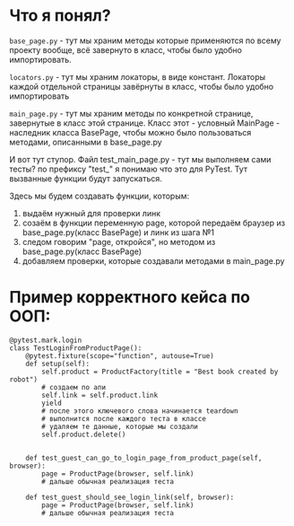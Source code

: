# Что я понял?
`base_page.py` - тут мы храним методы которые применяются по всему проекту вообще, всё завернуто в класс, чтобы было удобно импортировать.

`locators.py` - тут мы храним локаторы, в виде констант. Локаторы каждой отдельной страницы завёрнуты в класс, чтобы было удобно импортировать

`main_page.py` - тут мы храним методы по конкретной странице, завернутые в класс этой странице. Класс этот - условный MainPage - наследник класса BasePage, чтобы можно было пользоваться методами, описанными в base_page.py

И вот тут ступор. Файл test_main_page.py - тут мы выполняем сами тесты? по префиксу "test_" я понимаю что это для PyTest. Тут вызванные функции будут запускаться.

Здесь мы будем создавать функции, которым:

1. выдаём нужный для проверки линк
2. созаём в функции переменную page, которой передаём браузер из base_page.py(класс BasePage) и линк из шага №1
3. следом говорим "page, откройся", но методом из base_page.py(класс BasePage)
4. добавляем проверки, которые создавали методами в main_page.py


# Пример корректного кейса по ООП:
    @pytest.mark.login
    class TestLoginFromProductPage():
        @pytest.fixture(scope="function", autouse=True)
        def setup(self):
            self.product = ProductFactory(title = "Best book created by robot")
            # создаем по апи
            self.link = self.product.link
            yield
            # после этого ключевого слова начинается teardown
            # выполнится после каждого теста в классе
            # удаляем те данные, которые мы создали 
            self.product.delete()
            
    
        def test_guest_can_go_to_login_page_from_product_page(self, browser):
            page = ProductPage(browser, self.link)
            # дальше обычная реализация теста
    
        def test_guest_should_see_login_link(self, browser):
            page = ProductPage(browser, self.link)
            # дальше обычная реализация теста